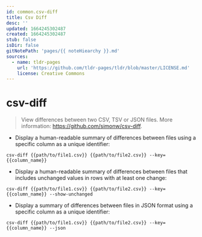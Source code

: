```yaml
---
id: common.csv-diff
title: Csv Diff
desc: ''
updated: 1664245302487
created: 1664245302487
stub: false
isDir: false
gitNotePath: 'pages/{{ noteHiearchy }}.md'
sources:
  - name: tldr-pages
    url: 'https://github.com/tldr-pages/tldr/blob/master/LICENSE.md'
    license: Creative Commons
---
```

# csv-diff

> View differences between two CSV, TSV or JSON files.
> More information: <https://github.com/simonw/csv-diff>.

- Display a human-readable summary of differences between files using a specific column as a unique identifier:

`csv-diff {{path/to/file1.csv}} {{path/to/file2.csv}} --key={{column_name}}`

- Display a human-readable summary of differences between files that includes unchanged values in rows with at least one change:

`csv-diff {{path/to/file1.csv}} {{path/to/file2.csv}} --key={{column_name}} --show-unchanged`

- Display a summary of differences between files in JSON format using a specific column as a unique identifier:

`csv-diff {{path/to/file1.csv}} {{path/to/file2.csv}} --key={{column_name}} --json`

